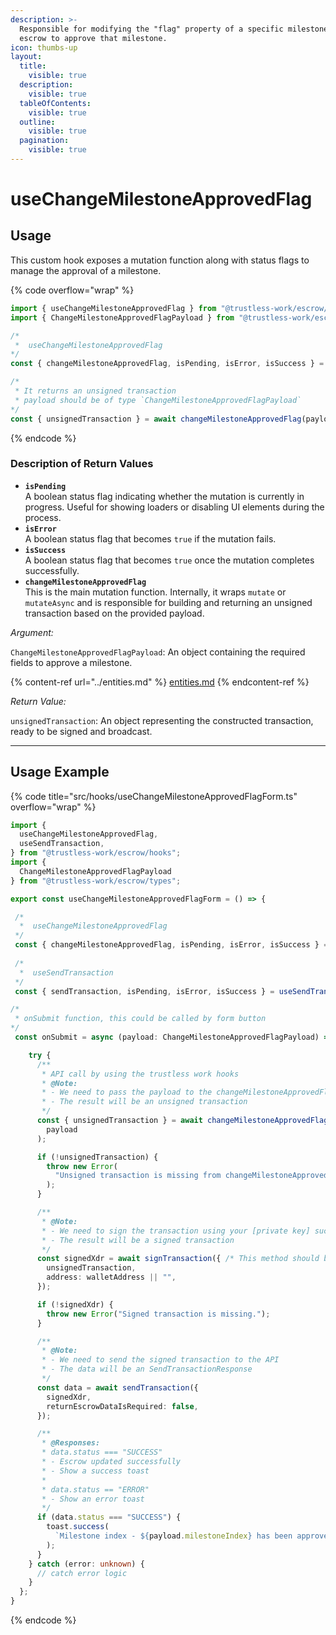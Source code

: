 ```yaml
---
description: >-
  Responsible for modifying the "flag" property of a specific milestone in the
  escrow to approve that milestone.
icon: thumbs-up
layout:
  title:
    visible: true
  description:
    visible: true
  tableOfContents:
    visible: true
  outline:
    visible: true
  pagination:
    visible: true
---
```


# useChangeMilestoneApprovedFlag

## Usage

This custom hook exposes a mutation function along with status flags to manage the approval of a milestone.

{% code overflow="wrap" %}
```typescript
import { useChangeMilestoneApprovedFlag } from "@trustless-work/escrow/hooks";
import { ChangeMilestoneApprovedFlagPayload } from "@trustless-work/escrow/types";

/*
 *  useChangeMilestoneApprovedFlag
*/
const { changeMilestoneApprovedFlag, isPending, isError, isSuccess } = useChangeMilestoneApprovedFlag();

/* 
 * It returns an unsigned transaction
 * payload should be of type `ChangeMilestoneApprovedFlagPayload`
*/
const { unsignedTransaction } = await changeMilestoneApprovedFlag(payload);

```
{% endcode %}

### Description of Return Values

* **`isPending`**\
  A boolean status flag indicating whether the mutation is currently in progress. Useful for showing loaders or disabling UI elements during the process.
* **`isError`**\
  A boolean status flag that becomes `true` if the mutation fails.
* **`isSuccess`**\
  A boolean status flag that becomes `true` once the mutation completes successfully.
* **`changeMilestoneApprovedFlag`**\
  This is the main mutation function. Internally, it wraps `mutate` or `mutateAsync` and is responsible for building and returning an unsigned transaction based on the provided payload.

_Argument:_

`ChangeMilestoneApprovedFlagPayload`: An object containing the required fields to approve a milestone.

{% content-ref url="../entities.md" %}
[entities.md](../entities.md)
{% endcontent-ref %}

_Return Value:_

`unsignedTransaction`: An object representing the constructed transaction, ready to be signed and broadcast.

***

## Usage Example

{% code title="src/hooks/useChangeMilestoneApprovedFlagForm.ts" overflow="wrap" %}
```typescript
import {
  useChangeMilestoneApprovedFlag,
  useSendTransaction,
} from "@trustless-work/escrow/hooks";
import {
  ChangeMilestoneApprovedFlagPayload
} from "@trustless-work/escrow/types";

export const useChangeMilestoneApprovedFlagForm = () => {

 /*
  *  useChangeMilestoneApprovedFlag
 */
 const { changeMilestoneApprovedFlag, isPending, isError, isSuccess } = useChangeMilestoneApprovedFlag();
 
 /*
  *  useSendTransaction
 */
 const { sendTransaction, isPending, isError, isSuccess } = useSendTransaction();

/*
 * onSubmit function, this could be called by form button
*/
 const onSubmit = async (payload: ChangeMilestoneApprovedFlagPayload) => {

    try {
      /**
       * API call by using the trustless work hooks
       * @Note:
       * - We need to pass the payload to the changeMilestoneApprovedFlag function
       * - The result will be an unsigned transaction
       */
      const { unsignedTransaction } = await changeMilestoneApprovedFlag(
        payload
      );

      if (!unsignedTransaction) {
        throw new Error(
          "Unsigned transaction is missing from changeMilestoneApprovedFlag response."
        );
      }

      /**
       * @Note:
       * - We need to sign the transaction using your [private key] such as wallet
       * - The result will be a signed transaction
       */
      const signedXdr = await signTransaction({ /* This method should be provided by the wallet */
        unsignedTransaction,
        address: walletAddress || "",
      });

      if (!signedXdr) {
        throw new Error("Signed transaction is missing.");
      }

      /**
       * @Note:
       * - We need to send the signed transaction to the API
       * - The data will be an SendTransactionResponse
       */
      const data = await sendTransaction({
        signedXdr,
        returnEscrowDataIsRequired: false,
      });

      /**
       * @Responses:
       * data.status === "SUCCESS"
       * - Escrow updated successfully
       * - Show a success toast
       *
       * data.status == "ERROR"
       * - Show an error toast
       */
      if (data.status === "SUCCESS") {
        toast.success(
          `Milestone index - ${payload.milestoneIndex} has been approved`
        );
      }
    } catch (error: unknown) {
      // catch error logic
    }
  };
}

```
{% endcode %}

